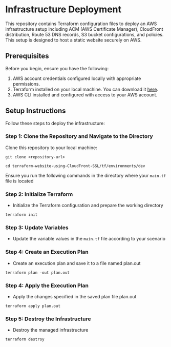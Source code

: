 # Infrastructure Deployment

This repository contains Terraform configuration files to deploy an AWS infrastructure setup including ACM (AWS Certificate Manager), CloudFront distribution, Route 53 DNS records, S3 bucket configurations, and policies. This setup is designed to host a static website securely on AWS.

## Prerequisites

Before you begin, ensure you have the following:

1. AWS account credentials configured locally with appropriate permissions.
2. Terraform installed on your local machine. You can download it [here](https://www.terraform.io/downloads.html).
3. AWS CLI installed and configured with access to your AWS account.

## Setup Instructions

Follow these steps to deploy the infrastructure:

### Step 1: Clone the Repository and Navigate to the Directory

Clone this repository to your local machine:

```
git clone <repository-url>

cd terraform-website-using-CloudFront-SSL/tf/environments/dev
```

Ensure you run the following commands in the directory where your `main.tf` file is located

### Step 2: Initialize Terraform

* Initialize the Terraform configuration and prepare the working directory

```
terraform init
```

### Step 3: Update Variables

* Update the variable values in the `main.tf` file according to your scenario

### Step 4: Create an Execution Plan

* Create an execution plan and save it to a file named plan.out

```
terraform plan -out plan.out
```

### Step 4: Apply the Execution Plan

* Apply the changes specified in the saved plan file plan.out

```
terraform apply plan.out
```

### Step 5: Destroy the Infrastructure

* Destroy the managed infrastructure

```
terraform destroy
```